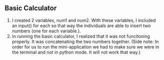 ## Basic Calculator ##

1. I created 2 variables, num1 and num2. With these variables, I included an input() for each so that way the individuals are able to insert two numbers (one for each variable.).
2. In running the basic calculator, I realized that it was not funcitoning properly. It was concatenating the two numbers together. (Side note: In order for us to run the mini-application we had to make sure we were in the terminal and not in python mode. It will not work that way.)
